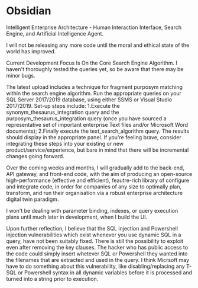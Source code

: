 # Obsidian
Intelligent Enterprise Architecture - Human Interaction Interface, Search Engine, and Artificial Intelligence Agent.

I will not be releasing any more code until the moral and ethical state of the world has improved.

Current Development Focus Is On the Core Search Engine Algorithm. I haven't thoroughly tested the queries yet, so be aware that there may be minor bugs.

The latest upload includes a technique for fragment purposym matching within the search engine algorithm. Run the appropriate queries on your SQL Server 2017/2019 database, using either SSMS or Visual Studio 2017/2019. Set-up steps include: 1.Execute the synonym_thesaurus_integration query and the purposym_thesaurus_integration query (once you have sourced a representative set of important enterprise Text files and/or Microsoft Word documents); 2.Finally execute the text_search_algorithm query. The results should display in the appropriate panel. If you're feeling brave, consider integrating these steps into your existing or new product/service/experience, but bare in mind that there will be incremental changes going forward.

Over the coming weeks and months, I will gradually add to the back-end, API gateway, and front-end code, with the aim of producing an open-source high-performance (effective and efficient), feautre-rich library of configure and integrate code, in order for companies of any size to optimally plan, transform, and run their organisation via a robust enterprise architecture digital twin paradigm.

I won't be dealing with parameter binding, indexes, or query execution plans until much later in development, when I build the UI. 

Upon further reflection, I believe that the SQL injection and Powershell injection vulnerabilities which exist whenever you use dynamic SQL in a query, have not been suitably fixed. There is still the possibility to exploit even after removing the key clauses. The hacker who has public access to the code could simply insert whetever SQL or Powershell they wanted into the filenames that are extracted and used in the query. I think Micrsoft may have to do something about this vulnerability, like disabling/replacing any T-SQL or Powershell syntax in all dynamic variables before it is processed and turned into a string prior to execution.
